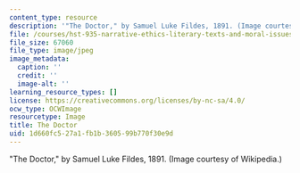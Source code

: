 ```yaml
---
content_type: resource
description: '"The Doctor," by Samuel Luke Fildes, 1891. (Image courtesy of Wikipedia.)'
file: /courses/hst-935-narrative-ethics-literary-texts-and-moral-issues-in-medicine-january-iap-2007/1d660fc527a1fb1b360599b770f30e9d_chp_the_doctor.jpg
file_size: 67060
file_type: image/jpeg
image_metadata:
  caption: ''
  credit: ''
  image-alt: ''
learning_resource_types: []
license: https://creativecommons.org/licenses/by-nc-sa/4.0/
ocw_type: OCWImage
resourcetype: Image
title: The Doctor
uid: 1d660fc5-27a1-fb1b-3605-99b770f30e9d
---
```

"The Doctor," by Samuel Luke Fildes, 1891. (Image courtesy of Wikipedia.)